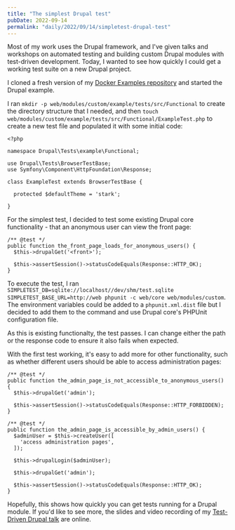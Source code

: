 ```yaml
---
title: "The simplest Drupal test"
pubDate: 2022-09-14
permalink: "daily/2022/09/14/simpletest-drupal-test"
---
```


Most of my work uses the Drupal framework, and I've given talks and workshops on automated testing and building custom Drupal modules with test-driven development. Today, I wanted to see how quickly I could get a working test suite on a new Drupal project.

I cloned a fresh version of my [Docker Examples repository](https://github.com/opdavies/docker-examples) and started the Drupal example.

I ran `mkdir -p web/modules/custom/example/tests/src/Functional` to create the directory structure that I needed, and then `touch web/modules/custom/example/tests/src/Functional/ExampleTest.php` to create a new test file and populated it with some initial code:

```language-php
<?php

namespace Drupal\Tests\example\Functional;

use Drupal\Tests\BrowserTestBase;
use Symfony\Component\HttpFoundation\Response;

class ExampleTest extends BrowserTestBase {

  protected $defaultTheme = 'stark';

}
```

For the simplest test, I decided to test some existing Drupal core functionality - that an anonymous user can view the front page:

```language-php
/** @test */
public function the_front_page_loads_for_anonymous_users() {
  $this->drupalGet('<front>');

  $this->assertSession()->statusCodeEquals(Response::HTTP_OK);
}
```

To execute the test, I ran `SIMPLETEST_DB=sqlite://localhost//dev/shm/test.sqlite SIMPLETEST_BASE_URL=http://web phpunit -c web/core web/modules/custom`. The environment variables could be added to a `phpunit.xml.dist` file but I decided to add them to the command and use Drupal core's PHPUnit configuration file.

As this is existing functionalty, the test passes. I can change either the path or the response code to ensure it also fails when expected.

With the first test working, it's easy to add more for other functionality, such as whether different users should be able to access administration pages:

```language-php
/** @test */
public function the_admin_page_is_not_accessible_to_anonymous_users() {
  $this->drupalGet('admin');

  $this->assertSession()->statusCodeEquals(Response::HTTP_FORBIDDEN);
}

/** @test */
public function the_admin_page_is_accessible_by_admin_users() {
  $adminUser = $this->createUser([
    'access administration pages',
  ]);

  $this->drupalLogin($adminUser);

  $this->drupalGet('admin');

  $this->assertSession()->statusCodeEquals(Response::HTTP_OK);
}
```

Hopefully, this shows how quickly you can get tests running for a Drupal module. If you'd like to see more, the slides and video recording of my [Test-Driven Drupal talk]({{site.url}}/presentations/tdd-test-driven-drupal) are online.
